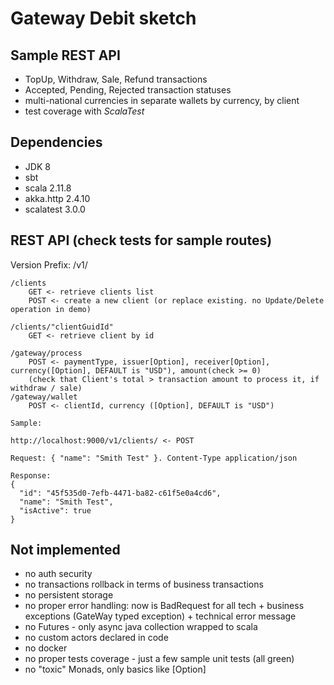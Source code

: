 Gateway Debit sketch
=========================

## Sample REST API 
* TopUp, Withdraw, Sale, Refund transactions
* Accepted, Pending, Rejected transaction statuses
* multi-national currencies in separate wallets by currency, by client
* test coverage with *ScalaTest*

## Dependencies
* JDK 8
* sbt
* scala 2.11.8
* akka.http 2.4.10
* scalatest 3.0.0

## REST API (check tests for sample routes)
Version Prefix: /v1/
```
/clients
    GET <- retrieve clients list
    POST <- create a new client (or replace existing. no Update/Delete operation in demo)
    
/clients/"clientGuidId"
    GET <- retrieve client by id
```    

``` 
/gateway/process
    POST <- paymentType, issuer[Option], receiver[Option], currency([Option], DEFAULT is "USD"), amount(check >= 0)
    (check that Client's total > transaction amount to process it, if withdraw / sale)
/gateway/wallet
    POST <- clientId, currency ([Option], DEFAULT is "USD")
``` 

```
Sample:

http://localhost:9000/v1/clients/ <- POST

Request: { "name": "Smith Test" }. Content-Type application/json

Response:
{
  "id": "45f535d0-7efb-4471-ba82-c61f5e0a4cd6",
  "name": "Smith Test",
  "isActive": true
}
``` 

## Not implemented
* no auth security
* no transactions rollback in terms of business transactions
* no persistent storage
* no proper error handling: now is BadRequest for all tech + business exceptions (GateWay typed exception) + technical error message
* no Futures - only async java collection wrapped to scala
* no custom actors declared in code
* no docker
* no proper tests coverage - just a few sample unit tests (all green)
* no "toxic" Monads, only basics like [Option]